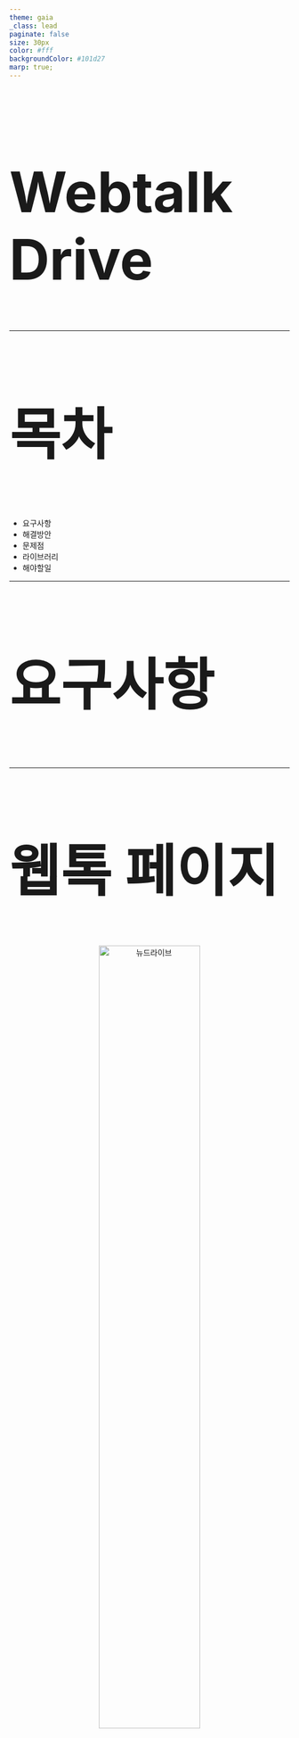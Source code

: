 ```yaml
---
theme: gaia
_class: lead
paginate: false
size: 30px
color: #fff
backgroundColor: #101d27
marp: true;
---
```

<style>
    h2 {
        font-size: 45px;
    }
</style>
<style scoped>
    h1 {
        font-size: 100px
    }
</style>

# Webtalk Drive


---
## 목차
- 요구사항
- 해결방안
- 문제점
- 라이브러리
- 해야할일
---

<style scoped>
    section {
        text-align: center
    }
    h2 {
        margin-top: 21%;
        font-size: 100px
    } 
</style>
## 요구사항

---

<style scoped>
p {
    text-align: center;
}
p > img {
    width: 860px;
    height: auto;
    vertical-align: top;
    margin-top: -25px;
    margin-bottom: 15px;
}
</style>
## 웹톡 페이지
![뉴드라이브](./image/webtalk-folder-area.png)

---
<style scoped>
p {
    text-align: center;
}
p > img {
    width: 60%;
    height: auto;
    vertical-align: top;
    margin-top: -15px;
}
</style>
## 현재 상황
```markdown
# 웹톡에서 개발하는 프로젝트에 드라이브 관련된 로직이 작성되어 있음 

# 드라이브에서 요구사항이 변경되면 웹톡 FE에서 대응 필요

# 드라이브 FE가 웹톡 프로젝트에 직접 참여하여 작업하기 어려움

# 드라이브, 웹톡 프로젝트가 각각 나뉘어 있어서 서비스 요구사항 변경 시 일괄 적용이 어려움
```

---
<style scoped>
p {
    text-align: center;
}
p > img {
    width: 60%;
    height: auto;
    vertical-align: top;
    margin-top: -15px;
}
</style>
## 요구 사항
```markdown
# 웹톡 프로젝트에서 드라이브 관련 소스코드 및 의존성 제거 

# 웹톡 FE 대응 없이 드라이브 변경사항을 적용
```
---
<style scoped>
    section {
        text-align: center
    }
    h2 {
        margin-top: 21%;
        font-size: 100px
    } 
</style>
## 해결방안
---

<style scoped>
p {
    text-align: center;
}
p > img {
    width: 60%;
    height: auto;
    vertical-align: top;
    margin-top: -15px;
}
</style>
## 방법1 - 드라이브 FE가 웹톡 프로젝트를 수정
```markdown
# 서비스 요구 사항이 변경될 때마다, 드라이브와 웹톡 두 곳 모두 작업

# 웹톡과 드라이브가 사용하는 기술이 다름

# 팀의 컨벤션이나 규칙등을 전부 맞추며, 소스 코드를 수정하기가 어려움
```
---


<style scoped>
p {
    text-align: center;
}
p > img {
    width: 860px;
    height: auto;
    vertical-align: top;
    margin-top: 45px;
    margin-bottom: 15px;
}
</style>
## 방법2 - 폴더 영역 라이브러리를 제공
![뉴드라이브](./image/webtalk-library.png)

---
<style scoped>
p {
    text-align: center;
}
p > img {
    width: 860px;
    height: auto;
    vertical-align: top;
    margin-top: 45px;
    margin-bottom: 15px;
}
</style>
## 방법2 - 폴더 영역 라이브러리를 제공
![뉴드라이브](./image/webtalk-folder-button.png)

---

<style scoped>
p {
    text-align: center;
}
p > img {
    width: 60%;
    height: auto;
    vertical-align: top;
    margin-top: -15px;
}
</style>
## 방법2 - 폴더 영역 라이브러리를 제공
```markdown
# 라이브러리 내부에 소스코드가 직접 존재

# 서비스 요구 사항이 변경될 때마다, 드라이브와 라이브러리 두 곳 모두 작업

# QA 이슈가 발생했을때, 드라이브 FE에서 라이브러리를 수정 및 배포 

# 웹톡 서비스에서 해당 라이브러리를 업데이트하여 재배포 해야만 수정 사항이 반영
```
---

<style scoped>
p {
    text-align: center;
}
p > img {
    width: 860px;
    height: auto;
    vertical-align: top;
    margin-top: -25px;
    margin-bottom: 15px;
}
</style>
## 방법3 - Iframe (Inline Frame)
![뉴드라이브](./image/iframe-exam.png)

---


<style scoped>
p {
    text-align: center;
}
p > img {
    width: 60%;
    height: auto;
    vertical-align: top;
    margin-top: -15px;
}
</style>
## 방법3 - Iframe (Inline Frame)
```markdown
# 드라이브 FE에서 웹톡 폴더 영역에 해당하는 페이지를 제공 

# 웹톡 페이지에서는 드라이브 FE에서 제공한 페이지를 IFrame으로 삽입 

# 드라이브 FE에서 수정 시 언제든 웹톡 페이지에 반영

# 웹톡 프로젝트에서 드라이브 의존성 제거 및 코드 삭제
```
---

<style scoped>
    section {
        text-align: center
    }
    h2 {
        margin-top: 21%;
        font-size: 100px
    } 
</style>
## 문제점
---

<style scoped>
p {
    text-align: center;
}
p > img {
    width: 860px;
    height: auto;
    vertical-align: top;
    margin-top: -25px;
    margin-bottom: 15px;
}
</style>
## 과업 수행 
![뉴드라이브](./image/link-share-1.png)

---

<style scoped>
p {
    text-align: center;
}
p > img {
    width: 860px;
    height: auto;
    vertical-align: top;
    margin-top: -25px;
    margin-bottom: 15px;
}
</style>
## 과업 수행
![뉴드라이브](./image/link-share-2.png)

---



<style scoped>
p {
    text-align: center;
}
p > img {
    width: 860px;
    height: auto;
    vertical-align: top;
    margin-top: -25px;
    margin-bottom: 15px;
}
</style>
## 모달 노출 범위
![뉴드라이브](./image/iframe-exam-modal.png)


---

<style scoped>
p {
    text-align: center;
}
p > img {
    width: 60%;
    height: auto;
    vertical-align: top;
    margin-top: -15px;
}
</style>
## 문제점
```markdown
# 서로 다른 페이지에서는 본인의 영역이 아닌 화면에 렌더링 불가

# 그로인해 모달이 웹톡 페이지의 정중앙에 노출되게 할 수 없음

# 드라이브는 본인의 영역만 활용 가능
```
---



<style scoped>
p {
    text-align: center;
}
p > img {
    width: 860px;
    height: auto;
    vertical-align: top;
    margin-top: -25px;
    margin-bottom: 15px;
}
</style>
## 과업 수행 시 웹톡으로 요청
![뉴드라이브](./image/link-share-1.png)

---


<style scoped>
p {
    text-align: center;
}
p > img {
    width: 860px;
    height: auto;
    vertical-align: top;
    margin-top: -25px;
    margin-bottom: 15px;
}
</style>
## 과업 수행 시 웹톡으로 요청 
![뉴드라이브](./image/iframe-arrow-to-A.png)


---


<style scoped>
p {
    text-align: center;
}
p > img {
    width: 860px;
    height: auto;
    vertical-align: top;
    margin-top: -25px;
    margin-bottom: 15px;
}
</style>
## 과업 수행 시 웹톡으로 요청 
![뉴드라이브](./image/link-share-2.png)

---

<style scoped>
p {
    text-align: center;
}
p > img {
    width: 60%;
    height: auto;
    vertical-align: top;
    margin-top: -15px;
}
</style>
## 문제점
```markdown
# 드라이브 페이지의 요청을 받아 웹톡에서 모달을 정중앙에 띄워 줘야 함 

# 과업에 대한 소스코드가 결국 웹톡에 작성 되어야 함

# 웹톡 프로젝트에서 드라이브 의존성을 제거 불가
```
---


<style scoped>
p {
    text-align: center;
}
p > img {
    width: 860px;
    height: auto;
    vertical-align: top;
    margin-top: -25px;
    margin-bottom: 15px;
}
</style>
## 과업을 별도의 페이지로 제공
![뉴드라이브](./image/drive-location-modal.png)

---
<style scoped>
p {
    text-align: center;
}
p > img {
    width: 860px;
    height: auto;
    vertical-align: top;
    margin-top: -25px;
    margin-bottom: 15px;
}
</style>
## 과업을 별도의 페이지로 제공
![뉴드라이브](./image/drive-location-popup.png)

---

<style scoped>
p {
    text-align: center;
}
p > img {
    width: 60%;
    height: auto;
    vertical-align: top;
    margin-top: -15px;
}
</style>
## 과업을 별도의 페이지로 제공
```markdown
# 위치선택 팝업처럼 과업을 별도의 페이지로 제공 가능 

# 링크 공유, 히스토리 등 웹톡에서 필요한 과업을 별도의 페이지로 작성하여 제공 

# 웹톡에서는 드라이브 폴더 영역에서 과업 요청이 오면, 과업 페이지를 호출하는 것으로 문제 해결 
```
---

<style scoped>
p {
    text-align: center;
}
p > img {
    width: 860px;
    height: auto;
    vertical-align: top;
    margin-top: -25px;
    margin-bottom: 15px;
}
</style>
## 과업을 별도의 페이지로 제공
![뉴드라이브](./image/link-share-1.png)

---


<style scoped>
p {
    text-align: center;
}
p > img {
    width: 860px;
    height: auto;
    vertical-align: top;
    margin-top: -25px;
    margin-bottom: 15px;
}
</style>
## 과업을 별도의 페이지로 제공
![뉴드라이브](./image/iframe-arrow-to-A.png)


---

<style scoped>
p {
    text-align: center;
}
p > img {
    width: 860px;
    height: auto;
    vertical-align: top;
    margin-top: -25px;
    margin-bottom: 15px;
}
</style>
## 과업을 별도의 페이지로 제공
![뉴드라이브](./image/iframe-arrot-to-C.png)

---
<style scoped>
p {
    text-align: center;
}
p > img {
    width: 860px;
    height: auto;
    vertical-align: top;
    margin-top: -25px;
    margin-bottom: 15px;
}
</style>
## 과업을 별도의 페이지로 제공
![뉴드라이브](./image/iframe-arrow-c-to-a.png)

---
<style scoped>
p {
    text-align: center;
}
p > img {
    width: 860px;
    height: auto;
    vertical-align: top;
    margin-top: -25px;
    margin-bottom: 15px;
}
</style>
## 과업을 별도의 페이지로 제공
![뉴드라이브](./image/iframe-arrow-a-to-b.png)

---

<style scoped>
p {
    text-align: center;
}
p > img {
    width: 60%;
    height: auto;
    vertical-align: top;
    margin-top: -15px;
}
</style>
## 과업을 별도의 페이지로 제공
```markdown
# 드라이브 서비스에 대한 소스코드를 웹톡 프로젝트에서 제거

# 웹톡에서는 드라이브FE에서 제공한 페이지만을 호출하여 연계

# 웹톡에서 드라이브 서비스에 대한 의존성 제거
```

---

<style scoped>
    section {
        text-align: center
    }
    h2 {
        margin-top: 21%;
        font-size: 100px
    } 
</style>
## 라이브러리
---

<style scoped>
p {
    text-align: center;
}
p > img {
    width: 860px;
    height: auto;
    vertical-align: top;
    margin-top: 25px;
    margin-bottom: 15px;
}
</style>
## 웹톡의 연계 작업
![뉴드라이브](./image/relation-task.png)

---

<style scoped>
p {
    text-align: center;
}
p > img {
    width: 60%;
    height: auto;
    vertical-align: top;
    margin-top: -15px;
}
</style>
## 웹톡의 연계 작업
```markdown
# 웹톡 프로젝트 내부에서 드라이브 로직은 제거했으나, 오히려 페이지 별 연계 작업에 대한 코드가 삽입

# 웹톡 프로젝트에서 드라이브 의존성은 여전히 존재

# 추후 드라이브 서비스 요구사항이 변경되면, 웹톡 FE가 대응해야 하는 이슈는 변하지 않음
```
---

<style scoped>
p {
    text-align: center;
}
p > img {
    width: 860px;
    height: auto;
    vertical-align: top;
    margin-top: 45px;
    margin-bottom: 15px;
}
</style>
## 웹톡의 연계 작업
![뉴드라이브](./image/library-tasks.png)

---


<style scoped>
p {
    text-align: center;
}
p > img {
    width: 860px;
    height: auto;
    vertical-align: top;
    margin-top: 45px;
    margin-bottom: 15px;
}
</style>
## 웹톡의 연계 작업
![뉴드라이브](./image/library-working.png)

---


<style scoped>
p {
    text-align: center;
}
p > img {
    width: 60%;
    height: auto;
    vertical-align: top;
    margin-top: -15px;
}
</style>
## 웹톡의 연계 작업
```markdown
# 드라이브에서 제공하는 각 페이지를 연계해주는 역할을 하는 라이브러리를 작성하여 웹톡에 제공

# 웹톡 프로젝트는 드라이브가 제공한 라이브러리만 연동

# 웹톡 프로젝트에서는 드라이브에 대한 모든 의존성 및 소스코드가 제거

# 드라이브는 스펙 변경 시 제공하는 페이지만 변경하면 실시간으로 요구사항 반영 가능

# 드라이브는 소스코드를 한군데에서 전부 관리할 수 있으므로 유지보수 용이

# 추후 다른 서비스에 드라이브 서비스를 제공할 때에도 응용이 가능하므로 확장성도 좋음 
```
---



<style scoped>
    section {
        text-align: center
    }
    h2 {
        margin-top: 21%;
        font-size: 100px
    } 
</style>
## 해야할일

---


<style scoped>
p {
    text-align: center;
}
p > img {
    width: 60%;
    height: auto;
    vertical-align: top;
    margin-top: -15px;
}
</style>
## 해야할일
```markdown
# 웹톡에 제공할 페이지 연계용 라이브러리 구현 

# 웹톡에 제공할 과업들을 선별 및 삭제

# 선별된 과업들을 팝업 형태로 각각의 페이지로 제공

# 웹톡에 적용 및 테스트

# https://wiki.navercorp.com/pages/viewpage.action?pageId=2778264741
```
---


<style scoped>
    section {
        text-align: center
    }
    h2 {
        margin-top: 21%;
        font-size: 100px
    } 
</style>
## 끗
